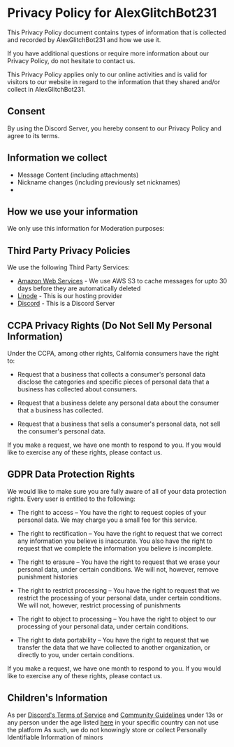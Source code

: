 Privacy Policy for AlexGlitchBot231
===================================

This Privacy Policy document contains types of information that is collected and recorded by AlexGlitchBot231 and how we use it.

If you have additional questions or require more information about our Privacy Policy, do not hesitate to contact us.

This Privacy Policy applies only to our online activities and is valid for visitors to our website in regard to the information that they shared and/or collect in AlexGlitchBot231.

Consent
-------

By using the Discord Server, you hereby consent to our Privacy Policy and agree to its terms.

Information we collect
----------------------

* Message Content (including attachments)
* Nickname changes (including previously set nicknames)
* 

How we use your information
---------------------------

We only use this information for Moderation purposes:


Third Party Privacy Policies
----------------------------
We use the following Third Party Services: 

* [Amazon Web Services](https://aws.amazon.com/privacy/) - We use AWS S3 to cache messages for upto 30 days before they are automatically deleted
* [Linode](https://www.linode.com/legal-privacy/) - This is our hosting provider
* [Discord](https://discord.com/privacy) - This is a Discord Server

CCPA Privacy Rights (Do Not Sell My Personal Information)
---------------------------------------------------------

Under the CCPA, among other rights, California consumers have the right to:

* Request that a business that collects a consumer's personal data disclose the categories and specific pieces of personal data that a business has collected about consumers.

* Request that a business delete any personal data about the consumer that a business has collected.

* Request that a business that sells a consumer's personal data, not sell the consumer's personal data.

If you make a request, we have one month to respond to you. If you would like to exercise any of these rights, please contact us.

GDPR Data Protection Rights
---------------------------

We would like to make sure you are fully aware of all of your data protection rights. Every user is entitled to the following:

* The right to access – You have the right to request copies of your personal data. We may charge you a small fee for this service.

* The right to rectification – You have the right to request that we correct any information you believe is inaccurate. You also have the right to request that we complete the information you believe is incomplete.

* The right to erasure – You have the right to request that we erase your personal data, under certain conditions. We will not, however, remove punishment histories

* The right to restrict processing – You have the right to request that we restrict the processing of your personal data, under certain conditions. We will not, however, restrict processing of punishments

* The right to object to processing – You have the right to object to our processing of your personal data, under certain conditions.

* The right to data portability – You have the right to request that we transfer the data that we have collected to another organization, or directly to you, under certain conditions.

If you make a request, we have one month to respond to you. If you would like to exercise any of these rights, please contact us.

Children's Information
----------------------
As per [Discord's Terms of Service](https://discord.com/terms) and [Community Guidelines](https://discord.com/guidelines) under 13s or any person under the age listed [here](https://support.discord.com/hc/en-us/articles/360040724612-Why-is-Discord-asking-for-my-birthday) in your specific country can not use the platform
As such, we do not knowingly store or collect Personally Identifiable Information of minors
